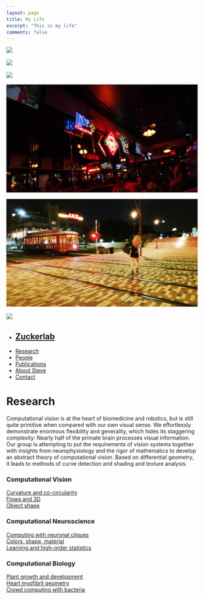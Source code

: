 ```yaml
---
layout: page
title: My Life
excerpt: "This is my life"
comments: false
---
```


![](IMG_20190502_112445.jpg)

![](IMG_20190502_123019.jpg)

![](IMG_20190517_131733.jpg)

![](IMG_20190517_194619.jpg)

![](IMG_20190517_215633.jpg)

![](IMG_20190808_125018.jpg)
<html>
  <head>
    <meta charset="utf8">
    <meta http-equiv="X-UA-Compatible" content="IE=edge, chrome=1">
    <meta name="description" content="description of your site">
    <meta name="author" content="author of the site">
      <title>Research | Zucker Computational Vision Group</title>
    <link rel="stylesheet" href="http://fonts.googleapis.com/css?family=Open+Sans:300">
    <link rel="stylesheet" href="http://fonts.googleapis.com/css?family=Rosario:400,400italic,700">
    <!-- build:css /styles/style.css-->
    <link rel="stylesheet" href="styles/reset.css">
    <link rel="stylesheet" href="styles/style.css">
    <!-- endbuild-->
  </head>
  <body>
    <div id="wrapper">
      <nav id="main-nav">
        <ul>
          <li>
            <h1><a href="index.html">Zucker<span class='lab'>lab</span></a></h1>
          </li>
          <li><a href="index.html">Research</a></li>
          <li><a href="people.html">People</a></li>
          <li><a href="publications.html">Publications</a></li>
          <li><a href="bio.html">About Steve</a></li>
          <li><a href="contact.html">Contact</a></li>
        </ul>
        <div id="sidecontent">
        </div>
      </nav>
      <div id="content">
        <h1>Research</h1>
        <p>Computational vision is at the heart of biomedicine and robotics, but is still quite primitive when compared with our own visual sense. We effortlessly demonstrate enormous flexibility and generality, which hides its staggering complexity: Nearly half of the primate brain processes visual information. Our group is attempting to put the requirements of vision systems together with insights from neurophysiology and the rigor of mathematics to develop an abstract theory of computational vision.  Based on differential geometry, it leads to methods of curve detection and shading and texture analysis.</p>
        <h3 id="first-group-name">Computational Vision</h3>
        <div id="project-thumbnails"><a href="projects/cocircularity.html" style="background-image: url(img/projects/cocircularity.png)" class="project-link">
            <div class="description">Curvature and co-circularity</div></a><a href="projects/flows_3D.html" style="background-image: url(img/projects/flows_3D.png)" class="project-link">
            <div class="description">Flows and 3D</div></a><a href="projects/object_shape.html" style="background-image: url(img/projects/object_shape.png)" class="project-link">
            <div class="description">Object shape</div></a>
        </div>
        <h3 id="second-group-name">Computational Neuroscience</h3>
        <div id="project-thumbnails"><a href="projects/neuronal_cliques.html" style="background-image: url(img/projects/neuronal_cliques.png)" class="project-link">
            <div class="description">Computing with neuronal cliques</div></a><a href="projects/colors_shape_material.html" style="background-image: url(img/projects/colors_shape_material.png)" class="project-link">
            <div class="description">Colors, shape, material</div></a><a href="projects/learning.html" style="background-image: url(img/projects/learning.png)" class="project-link">
            <div class="description">Learning and high-order statistics</div></a>
        </div>
        <h3 id="second-group-name">Computational Biology</h3>
        <div id="project-thumbnails"><a href="projects/plant_growth.html" style="background-image: url(img/projects/plant_growth.png)" class="project-link">
            <div class="description">Plant growth and development</div></a><a href="projects/myofibril_geometry.html" style="background-image: url(img/projects/myofibril_geometry.png)" class="project-link">
            <div class="description">Heart myofibril geometry</div></a><a href="projects/bacteria.html" style="background-image: url(img/projects/bacteria.png)" class="project-link">
            <div class="description">Crowd computing with bacteria</div></a>
        </div>
      </div>
    </div>
    <script src="http://ajax.googleapis.com/ajax/libs/jquery/1.9.1/jquery.min.js"></script>
    <script src="scripts/index.js"></script>
  </body>
</html>
